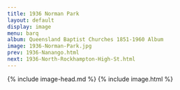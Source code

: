 ```yaml
---
title: 1936 Norman Park
layout: default
display: image
menu: barq
album: Queensland Baptist Churches 1851-1960 Album
image: 1936-Norman-Park.jpg
prev: 1936-Nanango.html
next: 1936-North-Rockhampton-High-St.html
---
```

{% include image-head.md %}
{% include image.html %}